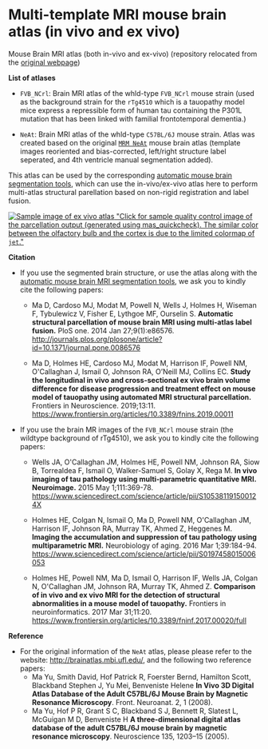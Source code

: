 # Multi-template MRI mouse brain atlas (in vivo and ex vivo)
Mouse Brain MRI atlas (both in-vivo and ex-vivo) (repository relocated from the [original webpage](http://cmic.cs.ucl.ac.uk/staff/da_ma/multi_atlas/))

**List of atlases**

- `FVB_NCrl`: Brain MRI atlas of the whld-type `FVB_NCrl` mouse strain (used as the background strain for the  `rTg4510` which is a tauopathy model mice express a repressible form of human tau containing the P301L mutation that has been linked with familial frontotemporal dementia.)

- `NeAt`: Brain MRI atlas of the whld-type `C57BL/6J` mouse strain. Atlas was created based on the original [`MRM NeAt`](http://brainatlas.mbi.ufl.edu/) mouse brain atlas (template images reoriented and bias-corrected, left/right structure label seperated, and 4th ventricle manual segmentation added).

This atlas can be used by the corresponding [automatic mouse brain segmentation tools](https://github.com/dancebean/multi-atlas-segmentation), which can use the in-vivo/ex-vivo atlas here to perform multi-atlas structural parellation based on non-rigid registration and label fusion.

[![Sample image of ex vivo atlas](https://github.com/dancebean/multi-atlas-segmentation/blob/master/docs/quickcheckdemo.png) "Click for sample quality control image of the parcellation output (generated using mas_quickcheck). The similar color between the olfactory bulb and the cortex is due to the limited colormap of `jet`."](https://github.com/dancebean/multi-atlas-segmentation/blob/master/docs/quickcheckdemo.png)

**Citation**

- If you use the segmented brain structure, or use the atlas along with the [automatic mouse brain MRI segmentation tools](https://github.com/dancebean/multi-atlas-segmentation), we ask you to kindly cite the following papers:

  - Ma D, Cardoso MJ, Modat M, Powell N, Wells J, Holmes H, Wiseman F, Tybulewicz V, Fisher E, Lythgoe MF, Ourselin S. **Automatic structural parcellation of mouse brain MRI using multi-atlas label fusion.** PloS one. 2014 Jan 27;9(1):e86576.
http://journals.plos.org/plosone/article?id=10.1371/journal.pone.0086576

  - Ma D, Holmes HE, Cardoso MJ, Modat M, Harrison IF, Powell NM, O'Callaghan J, Ismail O, Johnson RA, O’Neill MJ, Collins EC. **Study the longitudinal in vivo and cross-sectional ex vivo brain volume difference for disease progression and treatment effect on mouse model of tauopathy using automated MRI structural parcellation.** Frontiers in Neuroscience. 2019;13:11.
https://www.frontiersin.org/articles/10.3389/fnins.2019.00011

- If you use the brain MR images of the `FVB_NCrl` mouse strain (the wildtype background of rTg4510), we ask you to kindly cite the following papers: 

  - Wells JA, O'Callaghan JM, Holmes HE, Powell NM, Johnson RA, Siow B, Torrealdea F, Ismail O, Walker-Samuel S, Golay X, Rega M. **In vivo imaging of tau pathology using multi-parametric quantitative MRI. Neuroimage.** 2015 May 1;111:369-78.
https://www.sciencedirect.com/science/article/pii/S105381191500124X

  - Holmes HE, Colgan N, Ismail O, Ma D, Powell NM, O'Callaghan JM, Harrison IF, Johnson RA, Murray TK, Ahmed Z, Heggenes M. **Imaging the accumulation and suppression of tau pathology using multiparametric MRI.** Neurobiology of aging. 2016 Mar 1;39:184-94.
https://www.sciencedirect.com/science/article/pii/S0197458015006053

  - Holmes HE, Powell NM, Ma D, Ismail O, Harrison IF, Wells JA, Colgan N, O'Callaghan JM, Johnson RA, Murray TK, Ahmed Z. **Comparison of in vivo and ex vivo MRI for the detection of structural abnormalities in a mouse model of tauopathy.** Frontiers in neuroinformatics. 2017 Mar 31;11:20.
https://www.frontiersin.org/articles/10.3389/fninf.2017.00020/full

**Reference**
- For the original information of the `NeAt` atlas, please please refer to the website: http://brainatlas.mbi.ufl.edu/, and the following two reference papers:
  - Ma Yu, Smith David, Hof Patrick R, Foerster Bernd, Hamilton Scott, Blackband Stephen J, Yu Mei, Benveniste Helene **In Vivo 3D Digital Atlas Database of the Adult C57BL/6J Mouse Brain by Magnetic Resonance Microscopy**. Front. Neuroanat. 2, 1 (2008).
  - Ma Yu,  Hof P R,  Grant S C,  Blackband S J,  Bennett R,  Slatest L,  McGuigan M D,  Benveniste H **A three-dimensional digital atlas database of the adult C57BL/6J mouse brain by magnetic resonance microscopy**. Neuroscience 135, 1203–15 (2005).
